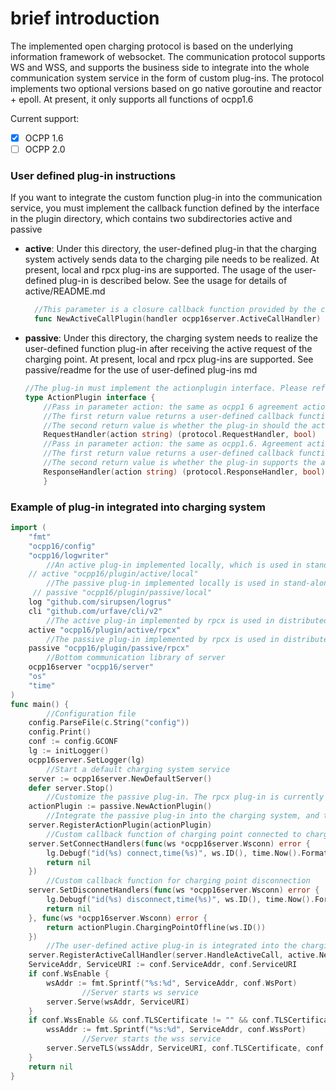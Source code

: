# brief introduction

The implemented open charging protocol is based on the underlying information framework of websocket. The communication protocol supports WS and WSS, and supports the business side to integrate into the whole communication system service in the form of custom plug-ins. The protocol implements two optional versions based on go native goroutine and reactor + epoll. At present, it only supports all functions of ocpp1.6  

Current support:

- [x] OCPP 1.6
- [ ] OCPP 2.0 

### User defined plug-in instructions
If you want to integrate the custom function plug-in into the communication service, you must implement the callback function defined by the interface in the plugin directory, which contains two subdirectories active and passive

- **active**: Under this directory, the user-defined plug-in that the charging system actively sends data to the charging pile needs to be realized. At present, local and rpcx plug-ins are supported. The usage of the user-defined plug-in is described below. See the usage for details of active/README.md  
  ```go
    //This parameter is a closure callback function provided by the charging system. The plug-in only needs to call this callback function to issue a command to the charging pile. Please refer to the implementation method of (active/local/plugin.go)
    func NewActiveCallPlugin(handler ocpp16server.ActiveCallHandler)
  ```

- **passive**: Under this directory, the charging system needs to realize the user-defined function plug-in after receiving the active request of the charging point. At present, local and rpcx plug-ins are supported. See passive/readme for the use of user-defined plug-ins md
    ```go
    //The plug-in must implement the actionplugin interface. Please refer to the implementation method of (passive/local/plugin.go)
    type ActionPlugin interface {
        //Pass in parameter action: the same as ocpp1 6 agreement action
        //The first return value returns a user-defined callback function about action (this function is the callback function of the charging point requesting the corresponding action of the charging system)
        //The second return value is whether the plug-in should the action. If it is not supported, the charging system will return an error message agreed in ocpp1.6
	    RequestHandler(action string) (protocol.RequestHandler, bool) 
        //Pass in parameter action: the same as ocpp1.6. Agreement action,
        //The first return value returns a user-defined callback function about action (this function is the user-defined callback function of the charging point responding to the charging system's active command)
        //The second return value is whether the plug-in supports the action. If not, the charging system will send an error message agreed in ocpp1.6
	    ResponseHandler(action string) (protocol.ResponseHandler, bool) 
        }  
    ```   

### Example of plug-in integrated into charging system
```go
import (
	"fmt"
	"ocpp16/config" 
	"ocpp16/logwriter"
        //An active plug-in implemented locally, which is used in stand-alone services
	// active "ocpp16/plugin/active/local" 
        //The passive plug-in implemented locally is used in stand-alone services
	 // passive "ocpp16/plugin/passive/local"
	log "github.com/sirupsen/logrus"
	cli "github.com/urfave/cli/v2"
        //The active plug-in implemented by rpcx is used in distributed services
	active "ocpp16/plugin/active/rpcx"
        //The passive plug-in implemented by rpcx is used in distributed services
	passive "ocpp16/plugin/passive/rpcx" 
        //Bottom communication library of server
	ocpp16server "ocpp16/server" 
	"os"
	"time"
)
func main() {
        //Configuration file
	config.ParseFile(c.String("config")) 
	config.Print()
	conf := config.GCONF
	lg := initLogger()
	ocpp16server.SetLogger(lg)
        //Start a default charging system service
	server := ocpp16server.NewDefaultServer() 
	defer server.Stop() 
        //Customize the passive plug-in. The rpcx plug-in is currently used
	actionPlugin := passive.NewActionPlugin() 
        //Integrate the passive plug-in into the charging system, and the charging system will proxy the plug-in to perform the custom functions in the plug-in
	server.RegisterActionPlugin(actionPlugin)
        //Custom callback function of charging point connected to charging system
	server.SetConnectHandlers(func(ws *ocpp16server.Wsconn) error { 
		lg.Debugf("id(%s) connect,time(%s)", ws.ID(), time.Now().Format(time.RFC3339))
		return nil
	})
        //Custom callback function for charging point disconnection
	server.SetDisconnetHandlers(func(ws *ocpp16server.Wsconn) error { 
		lg.Debugf("id(%s) disconnect,time(%s)", ws.ID(), time.Now().Format(time.RFC3339))
		return nil
	}, func(ws *ocpp16server.Wsconn) error {
		return actionPlugin.ChargingPointOffline(ws.ID())
	})
        //The user-defined active plug-in is integrated into the charging system. Currently, the rpcx plug-in is used. The charging  system sends commands to the charging pile on behalf of the plug-in
	server.RegisterActiveCallHandler(server.HandleActiveCall, active.NewActiveCallPlugin) 
	ServiceAddr, ServiceURI := conf.ServiceAddr, conf.ServiceURI
	if conf.WsEnable {
		wsAddr := fmt.Sprintf("%s:%d", ServiceAddr, conf.WsPort)
                //Server starts ws service
		server.Serve(wsAddr, ServiceURI) 
	}
	if conf.WssEnable && conf.TLSCertificate != "" && conf.TLSCertificateKey != "" {
		wssAddr := fmt.Sprintf("%s:%d", ServiceAddr, conf.WssPort)
                //Server starts the wss service
		server.ServeTLS(wssAddr, ServiceURI, conf.TLSCertificate, conf.TLSCertificateKey)
	}
	return nil
}
```
